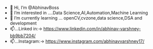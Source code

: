 - 👋 Hi, I’m @AbhinavBoss
- 👀 I’m interested in ....Data Science,AI,Automation,Machine Learning
- 🌱 I’m currently learning ... openCV,cvzone,data science,DSA and development
- 📫...Linked in:-> https://www.linkedin.com/in/abhinav-varshney-bb9bb7204/
- 📫...Instagram:-> https://www.instagram.com/abhinavvarshney17/
<!---
AbhinavBoss/AbhinavBoss is a ✨ special ✨ repository because its `README.md` (this file) appears on your GitHub profile.
You can click the Preview link to take a look at your changes.
--->
